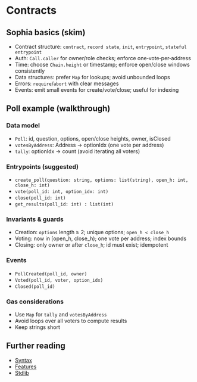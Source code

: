 # Contracts

## Sophia basics (skim)
- Contract structure: `contract`, `record state`, `init`, `entrypoint`, `stateful entrypoint`
- Auth: `Call.caller` for owner/role checks; enforce one‑vote‑per‑address
- Time: choose `Chain.height` or timestamp; enforce open/close windows consistently
- Data structures: prefer `Map` for lookups; avoid unbounded loops
- Errors: `require`/`abort` with clear messages
- Events: emit small events for create/vote/close; useful for indexing

## Poll example (walkthrough)
### Data model
- `Poll`: id, question, options, open/close heights, owner, isClosed
- `votesByAddress`: Address → optionIdx (one vote per address)
- `tally`: optionIdx → count (avoid iterating all voters)

### Entrypoints (suggested)
- `create_poll(question: string, options: list(string), open_h: int, close_h: int)`
- `vote(poll_id: int, option_idx: int)`
- `close(poll_id: int)`
- `get_results(poll_id: int) : list(int)`

### Invariants & guards
- Creation: `options` length ≥ 2; unique options; `open_h < close_h`
- Voting: now in [open_h, close_h); one vote per address; index bounds
- Closing: only owner or after `close_h`; id must exist; idempotent

### Events
- `PollCreated(poll_id, owner)`
- `Voted(poll_id, voter, option_idx)`
- `Closed(poll_id)`

### Gas considerations
- Use `Map` for `tally` and `votesByAddress`
- Avoid loops over all voters to compute results
- Keep strings short

## Further reading
- [Syntax](https://github.com/aeternity/aesophia/blob/master/docs/sophia_syntax.md)
- [Features](https://github.com/aeternity/aesophia/blob/master/docs/sophia_features.md)
- [Stdlib](https://github.com/aeternity/aesophia/blob/master/docs/sophia_stdlib.md)
